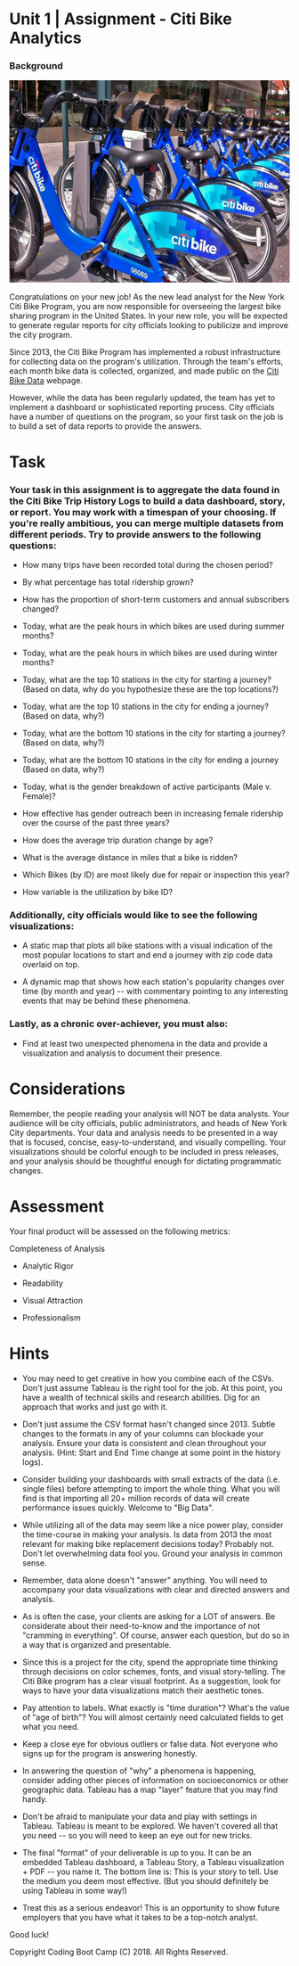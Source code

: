 
# Unit 1 | Assignment - Citi Bike Analytics
### Background

![title](img/citi-bike-station-bikes.jpg) 

Congratulations on your new job! As the new lead analyst for the New York Citi Bike Program, you are now responsible for overseeing the largest bike sharing program in the United States. In your new role, you will be expected to generate regular reports for city officials looking to publicize and improve the city program.

Since 2013, the Citi Bike Program has implemented a robust infrastructure for collecting data on the program's utilization. Through the team's efforts, each month bike data is collected, organized, and made public on the [Citi Bike Data](https://www.citibikenyc.com/system-data)  webpage.

However, while the data has been regularly updated, the team has yet to implement a dashboard or sophisticated reporting process. City officials have a number of questions on the program, so your first task on the job is to build a set of data reports to provide the answers.

# Task
 ### Your task in this assignment is to aggregate the data found in the Citi Bike Trip History Logs to build a data dashboard, story, or report. You may work with a timespan of your choosing. If you're really ambitious, you can merge multiple datasets from different periods. Try to provide answers to the following questions:

 * How many trips have been recorded total during the chosen period?

 * By what percentage has total ridership grown?

 * How has the proportion of short-term customers and annual subscribers changed?

 * Today, what are the peak hours in which bikes are used during summer months?

 * Today, what are the peak hours in which bikes are used during winter months?

 * Today, what are the top 10 stations in the city for starting a journey? (Based on data, why do you hypothesize these are the top locations?)

 * Today, what are the top 10 stations in the city for ending a journey? (Based on data, why?)

 * Today, what are the bottom 10 stations in the city for starting a journey? (Based on data, why?)

 * Today, what are the bottom 10 stations in the city for ending a journey (Based on data, why?)

 * Today, what is the gender breakdown of active participants (Male v. Female)?

 * How effective has gender outreach been in increasing female ridership over the course of the past three years?

 * How does the average trip duration change by age?

 * What is the average distance in miles that a bike is ridden?

 * Which Bikes (by ID) are most likely due for repair or inspection this year?

 * How variable is the utilization by bike ID?

### Additionally, city officials would like to see the following visualizations:

  * A static map that plots all bike stations with a visual indication of the most popular locations to start and end a journey with zip code data overlaid on top.

  * A dynamic map that shows how each station's popularity changes over time (by month and year) -- with commentary pointing to any interesting events that may be behind these phenomena.

### Lastly, as a chronic over-achiever, you must also:

 * Find at least two unexpected phenomena in the data and provide a visualization and analysis to document their presence.

# Considerations
Remember, the people reading your analysis will NOT be data analysts. Your audience will be city officials, public administrators, and heads of New York City departments. Your data and analysis needs to be presented in a way that is focused, concise, easy-to-understand, and visually compelling. Your visualizations should be colorful enough to be included in press releases, and your analysis should be thoughtful enough for dictating programmatic changes.

# Assessment
Your final product will be assessed on the following metrics:

Completeness of Analysis

 * Analytic Rigor

 * Readability

 * Visual Attraction

 * Professionalism



# Hints

* You may need to get creative in how you combine each of the CSVs. Don't just assume Tableau is the right tool for the job. At this point, you have a wealth of technical skills and research abilities. Dig for an approach that works and just go with it.


* Don't just assume the CSV format hasn't changed since 2013. Subtle changes to the formats in any of your columns can blockade your analysis. Ensure your data is consistent and clean throughout your analysis. (Hint: Start and End Time change at some point in the history logs).


* Consider building your dashboards with small extracts of the data (i.e. single files) before attempting to import the whole thing. What you will find is that importing all 20+ million records of data will create performance issues quickly. Welcome to "Big Data".


* While utilizing all of the data may seem like a nice power play, consider the time-course in making your analysis. Is data from 2013 the most relevant for making bike replacement decisions today? Probably not. Don't let overwhelming data fool you. Ground your analysis in common sense.


* Remember, data alone doesn't "answer" anything. You will need to accompany your data visualizations with clear and directed answers and analysis.


* As is often the case, your clients are asking for a LOT of answers. Be considerate about their need-to-know and the importance of not "cramming in everything". Of course, answer each question, but do so in a way that is organized and presentable.


* Since this is a project for the city, spend the appropriate time thinking through decisions on color schemes, fonts, and visual story-telling. The Citi Bike program has a clear visual footprint. As a suggestion, look for ways to have your data visualizations match their aesthetic tones.


* Pay attention to labels. What exactly is "time duration"? What's the value of "age of birth"? You will almost certainly need calculated fields to get what you need.


* Keep a close eye for obvious outliers or false data. Not everyone who signs up for the program is answering honestly.


* In answering the question of "why" a phenomena is happening, consider adding other pieces of information on socioeconomics or other geographic data. Tableau has a map "layer" feature that you may find handy.


* Don't be afraid to manipulate your data and play with settings in Tableau. Tableau is meant to be explored. We haven't covered all that you need -- so you will need to keep an eye out for new tricks.


* The final "format" of your deliverable is up to you. It can be an embedded Tableau dashboard, a Tableau Story, a Tableau visualization + PDF -- you name it. The bottom line is: This is your story to tell. Use the medium you deem most effective. (But you should definitely be using Tableau in some way!)


* Treat this as a serious endeavor! This is an opportunity to show future employers that you have what it takes to be a top-notch analyst.


Good luck!

Copyright
Coding Boot Camp (C) 2018. All Rights Reserved.
